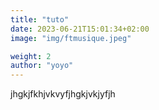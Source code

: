 ```yaml
---
title: "tuto"
date: 2023-06-21T15:01:34+02:00
image: "img/ftmusique.jpeg"

weight: 2
author: "yoyo"
---
```


jhgkjfkhjvkvyfjhgkjvkjyfjh